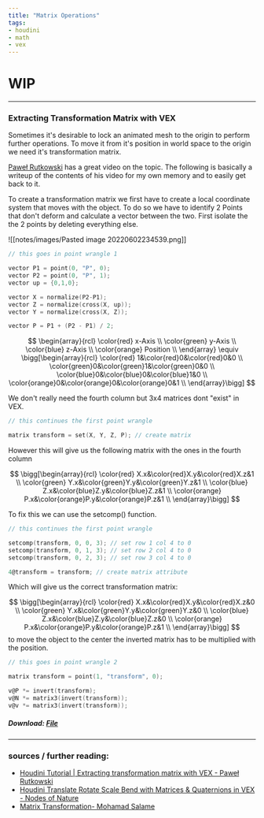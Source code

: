 ```yaml
---
title: "Matrix Operations"
tags:
- houdini
- math
- vex
---
```


# WIP
---

### Extracting Transformation Matrix with VEX
Sometimes it's desirable to lock an animated mesh to the origin to perform further operations. To move it from it's position in world space to the origin we need it's transformation matrix.

[Paweł Rutkowski](https://vimeo.com/284712920) has a great video on the topic. The following is basically a writeup of the contents of his video for my own memory and to easily get back to it.

To create a transformation matrix we first have to create a local coordinate system that moves with the object. To do so we have to identify 2 Points that don't deform and calculate a vector between the two. First isolate the the 2 points by deleting everything else.

![[notes/images/Pasted image 20220602234539.png]]

```C
// this goes in point wrangle 1

vector P1 = point(0, "P", 0);
vector P2 = point(0, "P", 1);
vector up = {0,1,0};

vector X = normalize(P2-P1);
vector Z = normalize(cross(X, up));
vector Y = normalize(cross(X, Z));

vector P = P1 + (P2 - P1) / 2;
```
$$
\begin{array}{rcl}
	\color{red} x-Axis \\
	\color{green} y-Axis \\
	\color{blue} z-Axis \\
	\color{orange} Position \\
\end{array}
\equiv
\bigg[\begin{array}{rcl}
	\color{red} 1&\color{red}0&\color{red}0&0 \\
	\color{green}0&\color{green}1&\color{green}0&0 \\
	\color{blue}0&\color{blue}0&\color{blue}1&0 \\
	\color{orange}0&\color{orange}0&\color{orange}0&1 \\
\end{array}\bigg]
$$ 

We don't really need the fourth column but 3x4 matrices dont "exist" in VEX. 

```C
// this continues the first point wrangle

matrix transform = set(X, Y, Z, P); // create matrix
```

However this will give us the following matrix with the ones in the fourth column


$$
\bigg[\begin{array}{rcl}
	\color{red} X.x&\color{red}X.y&\color{red}X.z&1 \\
	\color{green} Y.x&\color{green}Y.y&\color{green}Y.z&1 \\
	\color{blue} Z.x&\color{blue}Z.y&\color{blue}Z.z&1 \\
	\color{orange} P.x&\color{orange}P.y&\color{orange}P.z&1 \\
\end{array}\bigg]
$$

To fix this we can use the setcomp() function.

```C
// this continues the first point wrangle

setcomp(transform, 0, 0, 3); // set row 1 col 4 to 0
setcomp(transform, 0, 1, 3); // set row 2 col 4 to 0
setcomp(transform, 0, 2, 3); // set row 3 col 4 to 0

4@transform = transform; // create matrix attribute
```

Which will give us the correct transformation matrix:

$$
\bigg[\begin{array}{rcl}
	\color{red} X.x&\color{red}X.y&\color{red}X.z&0 \\
	\color{green} Y.x&\color{green}Y.y&\color{green}Y.z&0 \\
	\color{blue} Z.x&\color{blue}Z.y&\color{blue}Z.z&0 \\
	\color{orange} P.x&\color{orange}P.y&\color{orange}P.z&1 \\
\end{array}\bigg]
$$
to move the object to the center the inverted matrix has to be multiplied with the position.

```C
// this goes in point wrangle 2

matrix transform = point(1, "transform", 0);

v@P *= invert(transform);
v@N *= matrix3(invert(transform));
v@v *= matrix3(invert(transform));
```

##### Download: [File](https://github.com/jakobringler/blog/tree/hugo/content/notes/sharedfiles/ExtractTransformationMatrix.hiplc)

--- 

### sources / further reading:
- [Houdini Tutorial | Extracting transformation matrix with VEX - Paweł Rutkowski](https://vimeo.com/284712920)
- [Houdini Translate Rotate Scale Bend with Matrices & Quaternions in VEX - Nodes of Nature](https://www.youtube.com/watch?v=e9qLWS2La28)
- [Matrix Transformation- Mohamad Salame](https://www.artstation.com/blogs/mohamad_salame1/v6eP/matrix-transformation)

